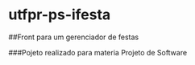 # utfpr-ps-ifesta

##Front para um gerenciador de festas

###Pojeto realizado para materia Projeto de Software
